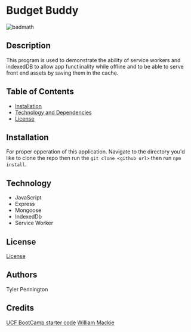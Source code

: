 # Budget Buddy

![badmath](https://img.shields.io/badge/License-MIT-informational)

## Description

This program is used to demonstrate the ability of service workers and indexedDB to allow app functiinality while offline and to be able to serve front end assets by saving them in the cache.

## Table of Contents

* [Installation](#installation)
* [Technology and Dependencies](#technology-and-dependencies)
* [License](#license)

## Installation

For proper opperation of this application. Navigate to the directory you'd like to clone the repo then run the `git clone <github url>` then run `npm install`.

## Technology
* JavaScript
* Express
* Mongoose
* IndexedDb
* Service Worker

## License

[License](LICENSE.txt)

## Authors

Tyler Pennington

## Credits
[UCF BootCamp starter code](https://github.com/UCF-Coding-Boot-Camp/UCF-VIRT-BO-FSF-PT-06-2021-U-B)
[William Mackie](https://github.com/wamackie)